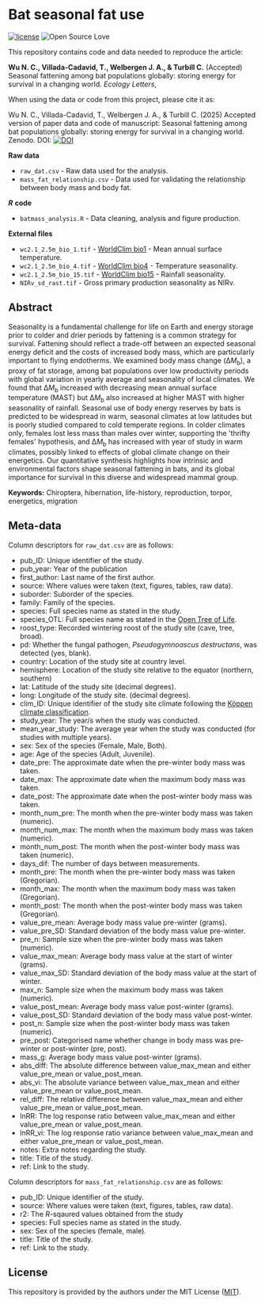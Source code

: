 # Bat seasonal fat use
[![license](https://img.shields.io/badge/license-MIT%20+%20file%20LICENSE-lightgrey.svg)](https://choosealicense.com/)
![Open Source
Love](https://badges.frapsoft.com/os/v2/open-source.svg?v=103)

This repository contains code and data needed to reproduce the article:

**Wu N. C., Villada-Cadavid, T., Welbergen J. A., & Turbill C.** (Accepted) Seasonal fattening among bat populations globally: storing energy for survival in a changing world. *Ecology Letters*,


When using the data or code from this project, please cite it as:

Wu N. C., Villada-Cadavid, T., Welbergen J. A., & Turbill C. (2025) Accepted version of paper data and code of manuscript: Seasonal fattening among bat populations globally: storing energy for survival in a changing world. Zenodo. DOI: [![DOI](https://zenodo.org/badge/794788712.svg)](https://doi.org/10.5281/zenodo.15447773)


**Raw data**
- `raw_dat.csv` - Raw data used for the analysis.
- `mass_fat_relationship.csv` - Data used for validating the relationship between body mass and body fat.

***R*** **code**
- `batmass_analysis.R` - Data cleaning, analysis and figure production.

**External files**
- `wc2.1_2.5m_bio_1.tif` - [WorldClim bio1](https://www.worldclim.org/data/bioclim.html) - Mean annual surface temperature.
- `wc2.1_2.5m_bio_4.tif` - [WorldClim bio4](https://www.worldclim.org/data/bioclim.html) - Temperature seasonality.
- `wc2.1_2.5m_bio_15.tif` - [WorldClim bio15](https://www.worldclim.org/data/bioclim.html) - Rainfall seasonality.
- `NIRv_sd_rast.tif` - Gross primary production seasonality as NIRv.

## Abstract
Seasonality is a fundamental challenge for life on Earth and energy storage prior to colder and drier periods by fattening is a common strategy for survival. Fattening should reflect a trade-off between an expected seasonal energy deficit and the costs of increased body mass, which are particularly important to flying endotherms. We examined body mass change (Δ*M*<sub>b</sub>), a proxy of fat storage, among bat populations over low productivity periods with global variation in yearly average and seasonality of local climates. We found that Δ*M*<sub>b</sub> increased with decreasing mean annual surface temperature (MAST) but Δ*M*<sub>b</sub> also increased at higher MAST with higher seasonality of rainfall. Seasonal use of body energy reserves by bats is predicted to be widespread in warm, seasonal climates at low latitudes but is poorly studied compared to cold temperate regions. In colder climates only, females lost less mass than males over winter, supporting the 'thrifty females' hypothesis, and Δ*M*<sub>b</sub> has increased with year of study in warm climates, possibly linked to effects of global climate change on their energetics. Our quantitative synthesis highlights how intrinsic and environmental factors shape seasonal fattening in bats, and its global importance for survival in this diverse and widespread mammal group.

**Keywords:** Chiroptera, hibernation, life-history, reproduction, torpor, energetics, migration

## Meta-data
Column descriptors for `raw_dat.csv` are as follows:

- pub_ID: Unique identifier of the study.
- pub_year: Year of the publication
- first_author: Last name of the first author.
- source: Where values were taken (text, figures, tables, raw data). 
- suborder: Suborder of the species.
- family: Family of the species.
- species: Full species name as stated in the study.
- species_OTL: Full species name as stated in the [Open Tree of Life](https://tree.opentreeoflife.org/opentree/argus/opentree15.1@ott93302).
- roost_type: Recorded wintering roost of the study site (cave, tree, broad).
- pd: Whether the fungal pathogen, *Pseudogymnoascus destructans*, was detected (yes, blank).
- country: Location of the study site at country level.
- hemisphere: Location of the study site relative to the equator (northern, southern)
- lat: Latitude of the study site (decimal degrees).
- long: Longitude of the study site. (decimal degrees).
- clim_ID: Unique identifier of the study site climate following the [Köppen climate classification](https://en.wikipedia.org/wiki/K%C3%B6ppen_climate_classification).
- study_year: The year/s when the study was conducted.
- mean_year_study: The average year when the study was conducted (for studies with multiple years).
- sex: Sex of the species (Female, Male, Both).
- age: Age of the species (Adult, Juvenile).
- date_pre: The approximate date when the pre-winter body mass was taken.
- date_max: The approximate date when the maximum body mass was taken.
- date_post: The approximate date when the post-winter body mass was taken.
- month_num_pre: The month when the pre-winter body mass was taken (numeric).
- month_num_max: The month when the maximum body mass was taken (numeric).
- month_num_post: The month when the post-winter body mass was taken (numeric).
- days_dif: The number of days between measurements.
- month_pre: The month when the pre-winter body mass was taken (Gregorian).
- month_max: The month when the maximum body mass was taken (Gregorian).
- month_post: The month when the post-winter body mass was taken (Gregorian).
- value_pre_mean: Average body mass value pre-winter (grams).
- value_pre_SD: Standard deviation of the body mass value pre-winter.
- pre_n: Sample size when the pre-winter body mass was taken (numeric).
- value_max_mean: Average body mass value at the start of winter (grams).
- value_max_SD:  Standard deviation of the body mass value at the start of winter.
- max_n: Sample size when the maximum body mass was taken (numeric).
- value_post_mean: Average body mass value post-winter (grams).
- value_post_SD: Standard deviation of the body mass value post-winter.
- post_n: Sample size when the post-winter body mass was taken (numeric).
- pre_post: Categorised name whether change in body mass was pre-winter or post-winter (pre, post).
- mass_g: Average body mass value post-winter (grams).
- abs_diff: The absolute difference between value_max_mean and either value_pre_mean or value_post_mean.
- abs_vi: The absolute variance between value_max_mean and either value_pre_mean or value_post_mean.
- rel_diff: The relative difference between value_max_mean and either value_pre_mean or value_post_mean.
- lnRR: The log response ratio between value_max_mean and either value_pre_mean or value_post_mean.
- lnRR_vi: The log response ratio variance between value_max_mean and either value_pre_mean or value_post_mean. 
- notes: Extra notes regarding the study.
- title: Title of the study.
- ref: Link to the study.

Column descriptors for `mass_fat_relationship.csv` are as follows:
- pub_ID: Unique identifier of the study.
- source: Where values were taken (text, figures, tables, raw data).
- r2: The *R*-sqaured values obtained from the study
- species: Full species name as stated in the study.
- sex: Sex of the species (female, male).
- title: Title of the study.
- ref: Link to the study.

## License
This repository is provided by the authors under the MIT License ([MIT](http://opensource.org/licenses/MIT)).
